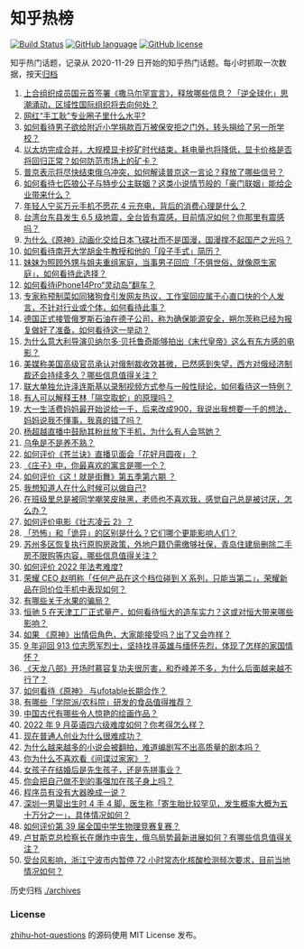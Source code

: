 # 知乎热榜
[![Build Status](https://github.com/ToWeLong/zhihu-hot-questions/workflows/CI/badge.svg)](https://github.com/ToWeLong/zhihu-hot-questions/actions)
[![GitHub language](https://img.shields.io/badge/language-golang-orange.svg)](https://golang.org/)
[![GitHub license](https://img.shields.io/github/license/ToWeLong/zhihu-hot-questions)](https://github.com/ToWeLong/zhihu-hot-questions/blob/main/LICENSE)

知乎热门话题，记录从 2020-11-29 日开始的知乎热门话题。每小时抓取一次数据，按天[归档](./archives)

<!-- BEGIN -->

1. [上合组织成员国元首签署《撒马尔罕宣言》，释放哪些信息？「逆全球化」思潮涌动，区域性国际组织将去向何处？](https://www.zhihu.com/question/553908636)
1. [网红“手工耿”专业圈子里什么水平?](https://www.zhihu.com/question/401938297)
1. [如何看待男子欲给附近小学捐款百万被保安拒之门外，转头捐给了另一所学校？](https://www.zhihu.com/question/554057747)
1. [以太坊完成合并，大规模显卡挖矿时代结束，耗电量也将降低，显卡价格是否将回归正常？如何防范市场上的矿卡？](https://www.zhihu.com/question/554045321)
1. [普京表示将尽快结束俄乌冲突，如何解读普京这一言论？释放了哪些信号？](https://www.zhihu.com/question/554060716)
1. [如何看待七匹狼公子与特步公主联姻？这类小说情节般的「豪门联姻」能给企业带来什么？](https://www.zhihu.com/question/553873351)
1. [年轻人宁买万元手机不愿花 4 元充电，背后的消费心理是什么？](https://www.zhihu.com/question/553849188)
1. [台湾台东县发生 6.5 级地震，全台皆有震感，目前情况如何？你那里有震感吗？](https://www.zhihu.com/question/554176783)
1. [为什么《原神》动画化交给日本飞碟社而不是国漫，国漫撑不起国产之光吗？](https://www.zhihu.com/question/554016545)
1. [如何看待南开大学胡金牛教授和他的「段子手式」简历？](https://www.zhihu.com/question/521167241)
1. [妹妹为照顾外甥与姐夫重组家庭，当事男子回应「不俱世俗，就像原生家庭」，如何看待此选择？](https://www.zhihu.com/question/553948304)
1. [如何看待iPhone14Pro“灵动岛”翻车？](https://www.zhihu.com/question/553914779)
1. [专家称预制菜如同猪狗食引发网友热议，工作室回应属于心直口快的个人发言，不针对行业或个体，如何看待此事？](https://www.zhihu.com/question/554145565)
1. [德国正式接管俄罗斯石油在德子公司，称为确保能源安全，朔尔茨称已经为报复做好了准备，如何看待这一举动？](https://www.zhihu.com/question/553991400)
1. [为什么意大利导演贝纳尔多·贝托鲁奇能够拍出《末代皇帝》这么有东方感的电影？](https://www.zhihu.com/question/542065332)
1. [美媒称美国高级官员承认对俄制裁收效甚微，已然感到失望，西方对俄经济制裁还会持续多久？哪些信息值得关注？](https://www.zhihu.com/question/554151350)
1. [联大单独允许泽连斯基以录制视频方式参与一般性辩论，如何看待这一特例？](https://www.zhihu.com/question/554040075)
1. [有人可以解释王林「隔空取蛇」的原理吗？](https://www.zhihu.com/question/21347779)
1. [大一生活费妈妈最开始说给一千，后来改成900，我说出我想要一千的想法，妈妈说我不懂事，我真的错了吗？](https://www.zhihu.com/question/554151343)
1. [杨超越直播中鼓励其粉丝放下手机，为什么有人会骂她？](https://www.zhihu.com/question/553914623)
1. [乌龟是不是养不熟？](https://www.zhihu.com/question/341870190)
1. [如何评价《苍兰诀》直播见面会「花好月圆夜」？](https://www.zhihu.com/question/554137391)
1. [《庄子》中，你最喜欢的寓言是哪一个？](https://www.zhihu.com/question/24454917)
1. [如何评价《这！就是街舞》第五季第六期 ？](https://www.zhihu.com/question/554165760)
1. [我想知道人在什么时候可以做自己?](https://www.zhihu.com/question/553374649)
1. [在班级里总是被同学嘲笑皮肤黑，老师也不喜欢我，感觉自己总是被讨厌，怎么办？](https://www.zhihu.com/question/553995731)
1. [如何评价电影《壮志凌云 2》？](https://www.zhihu.com/question/480904319)
1. [「恐怖」和「诡异」的区别是什么？它们哪个更能影响人们？](https://www.zhihu.com/question/548900968)
1. [苏州多区恢复执行原购房政策，外地户籍仍需缴够社保，青岛住建局删除二手房不限购等内容，哪些信息值得关注？](https://www.zhihu.com/question/553880947)
1. [如何评价 2022 年法考难度?](https://www.zhihu.com/question/554154434)
1. [荣耀 CEO 赵明称「任何产品在这个档位碰到 X 系列，只能当第二」，荣耀新品在同价位手机中表现如何？](https://www.zhihu.com/question/553900053)
1. [有哪些关于水果的骗局？](https://www.zhihu.com/question/316410954)
1. [恒驰 5 在天津工厂正式量产，如何看待恒大的造车实力？这或对恒大带来哪些影响？](https://www.zhihu.com/question/553891486)
1. [如果 《原神》出情侣角色，大家能接受吗？出了又会咋样？](https://www.zhihu.com/question/533847979)
1. [9 年迎回 913 位志愿军烈士，坚持找寻英雄与缅怀先烈，体现了怎样的家国情怀？](https://www.zhihu.com/question/553901475)
1. [《天龙八部》开场时慕容复功夫很厉害，和乔峰差不多，为什么后面越来越不行了？](https://www.zhihu.com/question/498479307)
1. [如何看待《原神》 与ufotable长期合作？](https://www.zhihu.com/question/553996012)
1. [有哪些「学院派/农科院」研发的食品值得推荐？](https://www.zhihu.com/question/552722708)
1. [中国古代有哪些令人惊艳的绘画作品？](https://www.zhihu.com/question/264751049)
1. [2022 年 9 月英语四六级难度如何？你考得怎么样？](https://www.zhihu.com/question/554040219)
1. [现在普通人创业为什么很难成功？](https://www.zhihu.com/question/546094458)
1. [为什么越来越多的小说会被翻拍，难道编剧写不出高质量的剧本吗？](https://www.zhihu.com/question/471875297)
1. [你为什么不喜欢看《间谍过家家》？](https://www.zhihu.com/question/536137635)
1. [女孩子在结婚后是先生孩子，还是先拼事业？](https://www.zhihu.com/question/553795750)
1. [你会把自己做不到的事强加在孩子身上吗？](https://www.zhihu.com/question/553986137)
1. [程序员有没有大器晚成一说？](https://www.zhihu.com/question/553617419)
1. [深圳一男婴出生时 4 手 4 脚，医生称「寄生胎比较罕见，发生概率大概为五十万分之一」，具体情况如何？](https://www.zhihu.com/question/554137731)
1. [如何评价第 39 届全国中学生物理竞赛复赛？](https://www.zhihu.com/question/547164077)
1. [卢甘斯克总检察长在爆炸中丧生，俄乌局势最新进展如何？有哪些信息值得关注？](https://www.zhihu.com/question/553981693)
1. [受台风影响，浙江宁波市内暂停 72 小时常态化核酸检测频次要求，目前当地情况如何？](https://www.zhihu.com/question/553452745)

<!-- END -->

历史归档 [./archives](./archives)


### License
[zhihu-hot-questions](https://github.com/towelong/zhihu-hot-questions) 的源码使用 MIT License 发布。